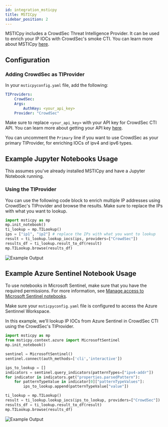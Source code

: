 ```yaml
---
id: integration_msticpy
title: MSTICpy
sidebar_position: 2
---
```


MSTICpy includes a CrowdSec Threat Intelligence Provider. It can be used to enrich your IP IOCs with CrowdSec's smoke CTI. You can learn more about MSTICpy [here](https://msticpy.readthedocs.io/en/latest/).


## Configuration

### Adding CrowdSec as TIProvider

In your `msticpyconfig.yaml` file, add the following:

```yaml
TIProviders:
    CrowdSec:
    Args:
        AuthKey: <your_api_key>
    Provider: "CrowdSec"
```

Make sure to replace `<your_api_key>` with your API key for CrowdSec CTI API. You can learn more about getting your API key [here](/docs/next/cti_api/getting_started).

You can uncomment the `Primary` line if you want to use CrowdSec as your primary TIProvider, for enriching IOCs of ipv4 and ipv6 types.

## Example Jupyter Notebooks Usage

This assumes you've already installed MSTICpy and have a Jupyter Notebook running.


### Using the TIProvider

You can use the following code block to enrich multiple IP addresses using CrowdSec's TIProvider and browse the results. Make sure to replace the IPs with what you want to lookup.

```python
import msticpy as mp
mp.init_notebook()
ti_lookup = mp.TILookup()
ips = ["ip1", "ip2"] # replace the IPs with what you want to lookup
result = ti_lookup.lookup_iocs(ips, providers=["CrowdSec"])
results_df = ti_lookup.result_to_df(result)
mp.TILookup.browse(results_df)
```
![Example Output](/img/msticpy/jupytermsticpy.png)

## Example Azure Sentinel Notebook Usage

To use notebooks in Microsoft Sentinel, make sure that you have the required permissions. For more information, see [Manage access to Microsoft Sentinel notebooks](https://learn.microsoft.com/en-us/azure/sentinel/notebooks#manage-access-to-microsoft-sentinel-notebooks).

Make sure your `msticpyconfig.yaml` file is configured to access the Azure Sentinnel Workspace. 

In this example, we'll lookup IP IOCs from Azure Sentinel in CrowdSec CTI using the CrowdSec's TIProvider.

```python
import msticpy as mp
from msticpy.context.azure import MicrosoftSentinel
mp.init_notebook()

sentinel = MicrosoftSentinel()
sentinel.connect(auth_methods=['cli','interactive'])

ips_to_lookup = []
indicators = sentinel.query_indicators(patternTypes=["ipv4-addr"])
for indicator in indicators.get("properties.parsedPattern"):
    for patternTypeValue in indicator[0]["patternTypeValues"]:
        ips_to_lookup.append(patternTypeValue["value"])

ti_lookup = mp.TILookup()
result = ti_lookup.lookup_iocs(ips_to_lookup, providers=["CrowdSec"])
results_df = ti_lookup.result_to_df(result)
mp.TILookup.browse(results_df)

```

![Example Output](/img/msticpy/azure.png)




